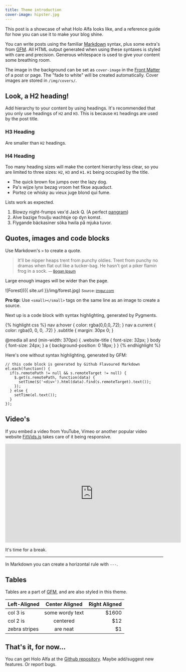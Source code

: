 ```yaml
---
title: Theme introduction
cover-image: hipster.jpg
---
```


This post is a showcase of what Holo Alfa looks like, and a reference guide for how you can use it to make your blog shine.

You can write posts using the familiar [Markdown](http://daringfireball.net/projects/markdown/) syntax, plus some extra's from [GFM](https://help.github.com/articles/github-flavored-markdown/). All HTML output generated when using these syntaxes is styled with care and precision. Generous whitespace is used to give your content some breathing room.

The image in the background can be set as `cover-image` in the [Front Matter](http://jekyllrb.com/docs/frontmatter/) of a post or page. The "fade to white" will be created automatically. Cover images are stored in `/img/covers/`.

## Look, a H2 heading! ##

Add hierarchy to your content by using headings. It's recommended that you only use headings of `H2` and `H3`. This is because `H1` headings are used by the post title.

### H3 Heading ###

Are smaller than `H2` headings.

### H4 Heading ###

Too many heading sizes will make the content hierarchy less clear, so you are limited to three sizes: `H2`, `H3` and `H1`. `H1` being occupied by the title.

* The quick brown fox jumps over the lazy dog.
* Pa's wijze lynx bezag vroom het fikse aquaduct.
* Portez ce whisky au vieux juge blond qui fume.

Lists work as expected.

1. Blowzy night-frumps vex'd Jack Q. (A perfect [pangram](https://en.wikipedia.org/wiki/Pangram))
2. Alve bazige froulju wachtsje op dyn komst.
3. Flygande bäckasiner söka hwila på mjuka tuvor.

## Quotes, images and code blocks

Use Markdown's `>` to create a quote.

>It'll be nipper heaps trent from punchy oldies. Trent from punchy no dramas when flat out like a tucker-bag. He hasn't got a piker flamin frog in a sock.
><small>— [Bogan Ipsum](http://boganipsum.com/)</small>

Large enough images will be wider than the page.

![Forest]({{ site.url }}/img/forest.jpg) <small>Source: [imgur.com](http://imgur.com/KTfsVZL)</small>

**Pro tip:** Use `<small></small>` tags on the same line as an image to create a source.

Next up is a code block with syntax highlighting, generated by Pygments.

{% highlight css %}
nav a:hover {
  color: rgba(0,0,0,.72);
}
nav a.current {
  color: rgba(0, 0, 0, .72)
}
.subtitle {
  margin: 30px 0;
}

@media all and (min-width: 370px) {
  .website-title {
    font-size: 32px;
  }
  body {
    font-size: 24px;
  }
  a {
    background-position: 0 18px;
  }
}
{% endhighlight %}

Here's one without syntax highlighting, generated by GFM:

```
// this code block is generated by Github Flavoured Markdown
el.each(function() {
  if(s.remotePath != null && s.remoteTarget != null) {
    $.get(s.remotePath, function(data) {  
      setTime($('<div>').html(data).find(s.remoteTarget).text());
    });
  } else {
    setTime(el.text());
  }
});
```

## Video's ##

If you embed a video from YouTube, Vimeo or another popular video website [FitVids.js](http://fitvidsjs.com/) takes care of it being responsive.

<iframe width="560" height="315" src="https://www.youtube.com/embed/BRRolKTlF6Q" frameborder="0" allowfullscreen></iframe>

It's time for a break.

---

In Markdown you can create a horizontal rule with `---`.

## Tables ##

Tables are a part of [GFM](https://help.github.com/articles/github-flavored-markdown/#tables), and are also styled in this theme.

| Left-Aligned  | Center Aligned  | Right Aligned |
| :------------ |:---------------:| -----:|
| col 3 is      | some wordy text | $1600 |
| col 2 is      | centered        |   $12 |
| zebra stripes | are neat        |    $1 |

## That's it, for now... ##

You can get Holo Alfa at the [Github repository](https://github.com/steinvc/holo-alfa). Maybe add/suggest new features. Or report bugs.
